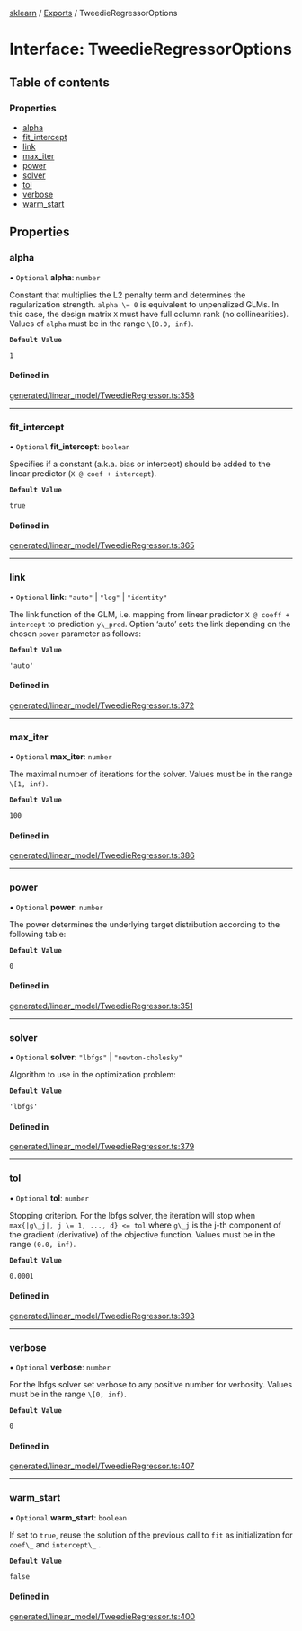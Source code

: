 [sklearn](../readme.md) / [Exports](../modules.md) / TweedieRegressorOptions

# Interface: TweedieRegressorOptions

## Table of contents

### Properties

- [alpha](TweedieRegressorOptions.md#alpha)
- [fit\_intercept](TweedieRegressorOptions.md#fit_intercept)
- [link](TweedieRegressorOptions.md#link)
- [max\_iter](TweedieRegressorOptions.md#max_iter)
- [power](TweedieRegressorOptions.md#power)
- [solver](TweedieRegressorOptions.md#solver)
- [tol](TweedieRegressorOptions.md#tol)
- [verbose](TweedieRegressorOptions.md#verbose)
- [warm\_start](TweedieRegressorOptions.md#warm_start)

## Properties

### alpha

• `Optional` **alpha**: `number`

Constant that multiplies the L2 penalty term and determines the regularization strength. `alpha \= 0` is equivalent to unpenalized GLMs. In this case, the design matrix `X` must have full column rank (no collinearities). Values of `alpha` must be in the range `\[0.0, inf)`.

**`Default Value`**

`1`

#### Defined in

[generated/linear_model/TweedieRegressor.ts:358](https://github.com/transitive-bullshit/scikit-learn-ts/blob/367336a/packages/sklearn/src/generated/linear_model/TweedieRegressor.ts#L358)

___

### fit\_intercept

• `Optional` **fit\_intercept**: `boolean`

Specifies if a constant (a.k.a. bias or intercept) should be added to the linear predictor (`X @ coef + intercept`).

**`Default Value`**

`true`

#### Defined in

[generated/linear_model/TweedieRegressor.ts:365](https://github.com/transitive-bullshit/scikit-learn-ts/blob/367336a/packages/sklearn/src/generated/linear_model/TweedieRegressor.ts#L365)

___

### link

• `Optional` **link**: ``"auto"`` \| ``"log"`` \| ``"identity"``

The link function of the GLM, i.e. mapping from linear predictor `X @ coeff + intercept` to prediction `y\_pred`. Option ‘auto’ sets the link depending on the chosen `power` parameter as follows:

**`Default Value`**

`'auto'`

#### Defined in

[generated/linear_model/TweedieRegressor.ts:372](https://github.com/transitive-bullshit/scikit-learn-ts/blob/367336a/packages/sklearn/src/generated/linear_model/TweedieRegressor.ts#L372)

___

### max\_iter

• `Optional` **max\_iter**: `number`

The maximal number of iterations for the solver. Values must be in the range `\[1, inf)`.

**`Default Value`**

`100`

#### Defined in

[generated/linear_model/TweedieRegressor.ts:386](https://github.com/transitive-bullshit/scikit-learn-ts/blob/367336a/packages/sklearn/src/generated/linear_model/TweedieRegressor.ts#L386)

___

### power

• `Optional` **power**: `number`

The power determines the underlying target distribution according to the following table:

**`Default Value`**

`0`

#### Defined in

[generated/linear_model/TweedieRegressor.ts:351](https://github.com/transitive-bullshit/scikit-learn-ts/blob/367336a/packages/sklearn/src/generated/linear_model/TweedieRegressor.ts#L351)

___

### solver

• `Optional` **solver**: ``"lbfgs"`` \| ``"newton-cholesky"``

Algorithm to use in the optimization problem:

**`Default Value`**

`'lbfgs'`

#### Defined in

[generated/linear_model/TweedieRegressor.ts:379](https://github.com/transitive-bullshit/scikit-learn-ts/blob/367336a/packages/sklearn/src/generated/linear_model/TweedieRegressor.ts#L379)

___

### tol

• `Optional` **tol**: `number`

Stopping criterion. For the lbfgs solver, the iteration will stop when `max{|g\_j|, j \= 1, ..., d} <= tol` where `g\_j` is the j-th component of the gradient (derivative) of the objective function. Values must be in the range `(0.0, inf)`.

**`Default Value`**

`0.0001`

#### Defined in

[generated/linear_model/TweedieRegressor.ts:393](https://github.com/transitive-bullshit/scikit-learn-ts/blob/367336a/packages/sklearn/src/generated/linear_model/TweedieRegressor.ts#L393)

___

### verbose

• `Optional` **verbose**: `number`

For the lbfgs solver set verbose to any positive number for verbosity. Values must be in the range `\[0, inf)`.

**`Default Value`**

`0`

#### Defined in

[generated/linear_model/TweedieRegressor.ts:407](https://github.com/transitive-bullshit/scikit-learn-ts/blob/367336a/packages/sklearn/src/generated/linear_model/TweedieRegressor.ts#L407)

___

### warm\_start

• `Optional` **warm\_start**: `boolean`

If set to `true`, reuse the solution of the previous call to `fit` as initialization for `coef\_` and `intercept\_` .

**`Default Value`**

`false`

#### Defined in

[generated/linear_model/TweedieRegressor.ts:400](https://github.com/transitive-bullshit/scikit-learn-ts/blob/367336a/packages/sklearn/src/generated/linear_model/TweedieRegressor.ts#L400)

